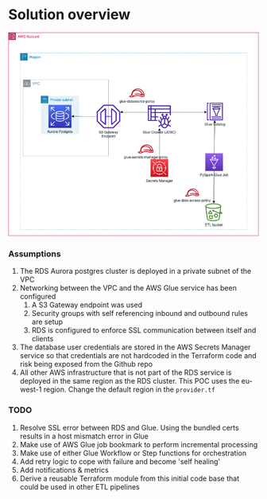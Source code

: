 # Solution overview

![plot](./docs/teraflowai.drawio.png)

### Assumptions
1) The RDS Aurora postgres cluster is deployed in a private subnet of the VPC
2) Networking between the VPC and the AWS Glue service has been configured
   1) A S3 Gateway endpoint was used
   2) Security groups with self referencing inbound and outbound rules are setup
   3) RDS is configured to enforce SSL communication between itself and clients
3) The database user credentials are stored in the AWS Secrets Manager service so that credentials are not hardcoded in the Terraform code and risk being exposed from the Github repo
4) All other AWS infrastructure that is not part of the RDS service is deployed in the same region as the RDS cluster. This POC uses the eu-west-1 region. Change the default region in the `provider.tf`


### TODO
1) Resolve SSL error between RDS and Glue. Using the bundled certs results in a host mismatch error in Glue
2) Make use of AWS Glue job bookmark to perform incremental processing
3) Make use of either Glue Workflow or Step functions for orchestration
4) Add retry logic to cope with failure and become 'self healing'
5) Add notifications & metrics
6) Derive a reusable Terraform module from this initial code base that could be used in other ETL pipelines 